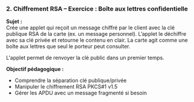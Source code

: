 ###  2. **Chiffrement RSA – Exercice : Boîte aux lettres confidentielle**

**Sujet :**  
Crée une applet qui reçoit un message chiffré par le client avec la clé publique RSA de la carte (ex. un message personnel). L’applet le déchiffre avec sa clé privée et retourne le contenu en clair. La carte agit comme une boîte aux lettres que seul le porteur peut consulter.

L'applet permet de renvoyer la clé public dans un premier temps.


**Objectif pédagogique :**  
- Comprendre la séparation clé publique/privée  
- Manipuler le chiffrement RSA PKCS#1 v1.5  
- Gérer les APDU avec un message fragmenté si besoin